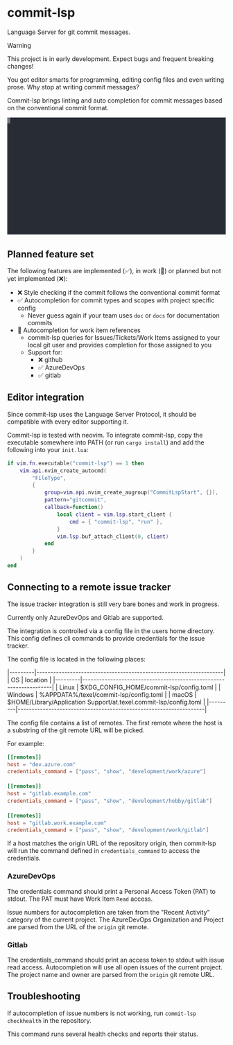 # commit-lsp

Language Server for git commit messages.

> [!WARNING]
> This project is in early development.
> Expect bugs and frequent breaking changes!


You got editor smarts for programming, editing config files and even writing prose.
Why stop at writing commit messages?

Commit-lsp brings linting and auto completion
for commit messages based on the conventional commit format.

![asciicast](./doc/autocomplete.svg)

## Planned feature set

The following features are implemented (✅), in work (🚧) or
planned but not yet implemented (❌):

- ❌ Style checking if the commit follows the conventional commit format
- ✅ Autocompletion for commit types and scopes with project specific config
    - Never guess again if your team uses `doc` or `docs` for documentation commits
- 🚧 Autocompletion for work item references
    - commit-lsp queries for Issues/Tickets/Work Items assigned to your local git user
      and provides completion for those assigned to you
    - Support for:
        - ❌ github
        - ✅ AzureDevOps
        - ✅ gitlab

## Editor integration

Since commit-lsp uses the Language Server Protocol,
it should be compatible with every editor supporting it.

Commit-lsp is tested with neovim.
To integrate commit-lsp, copy the executable somewhere into PATH (or run `cargo install`) and add
the following into your `init.lua`:

```lua
if vim.fn.executable("commit-lsp") == 1 then
	vim.api.nvim_create_autocmd(
		"FileType",
		{
			group=vim.api.nvim_create_augroup("CommitLspStart", {}),
			pattern="gitcommit",
			callback=function()
				local client = vim.lsp.start_client {
					cmd = { "commit-lsp", "run" },
				}
				vim.lsp.buf_attach_client(0, client)
			end
		}
	)
end

```

## Connecting to a remote issue tracker

The issue tracker integration is still very bare bones and work in progress.

Currently only AzureDevOps and Gitlab are supported.

The integration is controlled via a config file in the users home directory.
This config defines cli commands to provide credentials for the issue tracker.

The config file is located in the following places:

|---------|-------------------------------------------------------------------|
| OS      | location                                                          |
|---------|-------------------------------------------------------------------|
| Linux   | $XDG_CONFIG_HOME/commit-lsp/config.toml                           |
| Windows | %APPDATA%/texel/commit-lsp/config.toml                            |
| macOS   | $HOME/Library/Application Support/at.texel.commit-lsp/config.toml |
|---------|-------------------------------------------------------------------|

The config file contains a list of remotes.
The first remote where the host is a substring of the git remote URL will be picked.

For example:

```toml
[[remotes]]
host = "dev.azure.com"
credentials_command = ["pass", "show", "development/work/azure"]

[[remotes]]
host = "gitlab.example.com"
credentials_command = ["pass", "show", "development/hobby/gitlab"]

[[remotes]]
host = "gitlab.work.example.com"
credentials_command = ["pass", "show", "development/work/gitlab"]
```

If a host matches the origin URL of the repository origin,
then commit-lsp will run the command defined in `credentials_command`
to access the credentials.

### AzureDevOps

The credentials command should print a Personal Access Token (PAT) to stdout.
The PAT must have Work Item `Read` access.

Issue numbers for autocompletion are taken from the "Recent Activity" category of the current project.
The AzureDevOps Organization and Project are parsed from the URL of the `origin` git remote.

### Gitlab

The credentials_command should print an access token to stdout with issue read access.
Autocompletion will use all open issues of the current project.
The project name and owner are parsed from the `origin` git remote URL.

## Troubleshooting

If autocompletion of issue numbers is not working,
run `commit-lsp checkhealth` in the repository.

This command runs several health checks and reports their status.
